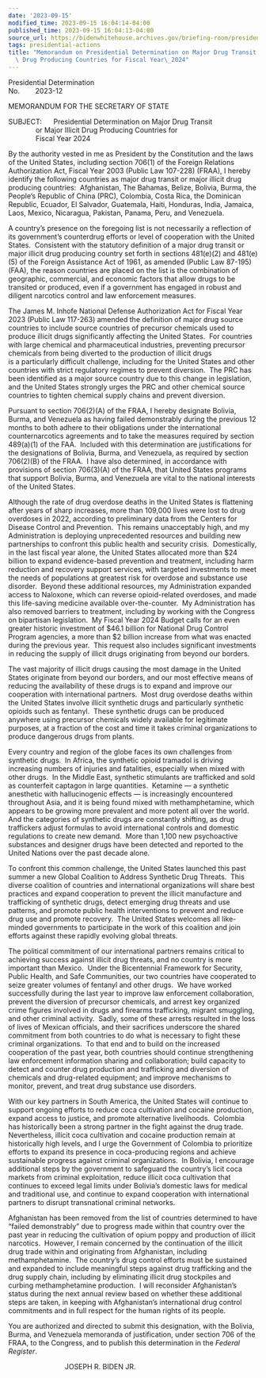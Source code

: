 ```yaml
---
date: '2023-09-15'
modified_time: 2023-09-15 16:04:14-04:00
published_time: 2023-09-15 16:04:13-04:00
source_url: https://bidenwhitehouse.archives.gov/briefing-room/presidential-actions/2023/09/15/memorandum-on-presidential-determination-on-major-drug-transit-or-major-illicit-drug-producing-countries-for-fiscal-year-2024/
tags: presidential-actions
title: "Memorandum on Presidential Determination on Major Drug Transit or Major Illicit\
  \ Drug Producing Countries for Fiscal Year\_2024"
---
```

 
Presidential Determination  
No.        2023-12        

MEMORANDUM FOR THE SECRETARY OF STATE

SUBJECT:      Presidential Determination on Major Drug Transit  
              or Major Illicit Drug Producing Countries for  
              Fiscal Year 2024

By the authority vested in me as President by the Constitution and the
laws of the United States, including section 706(1) of the Foreign
Relations Authorization Act, Fiscal Year 2003 (Public Law 107-228)
(FRAA), I hereby identify the following countries as major drug transit
or major illicit drug producing countries:  Afghanistan, The Bahamas,
Belize, Bolivia, Burma, the People’s Republic of China (PRC), Colombia,
Costa Rica, the Dominican Republic, Ecuador, El Salvador, Guatemala,
Haiti, Honduras, India, Jamaica, Laos, Mexico, Nicaragua, Pakistan,
Panama, Peru, and Venezuela.  
  
A country’s presence on the foregoing list is not necessarily a
reflection of its government’s counterdrug efforts or level of
cooperation with the United States.  Consistent with the statutory
definition of a major drug transit or major illicit drug producing
country set forth in sections 481(e)(2) and 481(e)(5) of the Foreign
Assistance Act of 1961, as amended (Public Law 87-195) (FAA), the reason
countries are placed on the list is the combination of geographic,
commercial, and economic factors that allow drugs to be transited or
produced, even if a government has engaged in robust and diligent
narcotics control and law enforcement measures.  
  
The James M. Inhofe National Defense Authorization Act for Fiscal Year
2023 (Public Law 117-263) amended the definition of major drug source
countries to include source countries of precursor chemicals used to
produce illicit drugs significantly affecting the United States.  For
countries with large chemical and pharmaceutical industries, preventing
precursor chemicals from being diverted to the production of illicit
drugs is a particularly difficult challenge, including for the
United States and other countries with strict regulatory regimes to
prevent diversion.  The PRC has been identified as a major source
country due to this change in legislation, and the United States
strongly urges the PRC and other chemical source countries to tighten
chemical supply chains and prevent diversion.  
  
Pursuant to section 706(2)(A) of the FRAA, I hereby designate Bolivia,
Burma, and Venezuela as having failed demonstrably during the previous
12 months to both adhere to their obligations under the international
counternarcotics agreements and to take the measures required by section
489(a)(1) of the FAA.  Included with this determination are
justifications for the designations of Bolivia, Burma, and Venezuela, as
required by section 706(2)(B) of the FRAA.  I have also determined, in
accordance with provisions of section 706(3)(A) of the FRAA, that United
States programs that support Bolivia, Burma, and Venezuela are vital to
the national interests of the United States.  
  
Although the rate of drug overdose deaths in the United States is
flattening after years of sharp increases, more than 109,000 lives were
lost to drug overdoses in 2022, according to preliminary data from the
Centers for Disease Control and Prevention.  This remains unacceptably
high, and my Administration is deploying unprecedented resources and
building new partnerships to confront this public health and security
crisis.  Domestically, in the last fiscal year alone, the United States
allocated more than $24 billion to expand evidence-based prevention and
treatment, including harm reduction and recovery support services, with
targeted investments to meet the needs of populations at greatest
risk for overdose and substance use disorder.  Beyond these additional
resources, my Administration expanded access to Naloxone, which can
reverse opioid-related overdoses, and made this life-saving medicine
available over-the-counter.  My Administration has also removed barriers
to treatment, including by working with the Congress on bipartisan
legislation.  My Fiscal Year 2024 Budget calls for an even greater
historic investment of $46.1 billion for National Drug Control Program
agencies, a more than $2 billion increase from what was enacted during
the previous year.  This request also includes significant investments
in reducing the supply of illicit drugs originating from beyond our
borders.  
  
The vast majority of illicit drugs causing the most damage in the United
States originate from beyond our borders, and our most effective means
of reducing the availability of these drugs is to expand and improve our
cooperation with international partners.  Most drug overdose deaths
within the United States involve illicit synthetic drugs and
particularly synthetic opioids such as fentanyl.  These synthetic drugs
can be produced anywhere using precursor chemicals widely available for
legitimate purposes, at a fraction of the cost and time it takes
criminal organizations to produce dangerous drugs from plants.  
  
Every country and region of the globe faces its own challenges from
synthetic drugs.  In Africa, the synthetic opioid tramadol is driving
increasing numbers of injuries and fatalities, especially when mixed
with other drugs.  In the Middle East, synthetic stimulants are
trafficked and sold as counterfeit captagon in large quantities. 
Ketamine — a synthetic anesthetic with hallucinogenic effects — is
increasingly encountered throughout Asia, and it is being found mixed
with methamphetamine, which appears to be growing more prevalent and
more potent all over the world.  And the categories of synthetic drugs
are constantly shifting, as drug traffickers adjust formulas to avoid
international controls and domestic regulations to create new demand. 
More than 1,100 new psychoactive substances and designer drugs have been
detected and reported to the United Nations over the past decade
alone.  
  
To confront this common challenge, the United States launched this past
summer a new Global Coalition to Address Synthetic Drug Threats.  This
diverse coalition of countries and international organizations will
share best practices and expand cooperation to prevent the illicit
manufacture and trafficking of synthetic drugs, detect emerging drug
threats and use patterns, and promote public health interventions to
prevent and reduce drug use and promote recovery.  The United States
welcomes all like-minded governments to participate in the work of this
coalition and join efforts against these rapidly evolving global
threats.  
  
The political commitment of our international partners remains critical
to achieving success against illicit drug threats, and no country is
more important than Mexico.  Under the Bicentennial Framework for
Security, Public Health, and Safe Communities, our two countries have
cooperated to seize greater volumes of fentanyl and other drugs.  We
have worked successfully during the last year to improve law enforcement
collaboration, prevent the diversion of precursor chemicals, and arrest
key organized crime figures involved in drugs and firearms trafficking,
migrant smuggling, and other criminal activity.  Sadly, some of these
arrests resulted in the loss of lives of Mexican officials, and their
sacrifices underscore the shared commitment from both countries to do
what is necessary to fight these criminal organizations.  To that end
and to build on the increased cooperation of the past year, both
countries should continue strengthening law enforcement information
sharing and collaboration; build capacity to detect and counter drug
production and trafficking and diversion of chemicals and drug-related
equipment; and improve mechanisms to monitor, prevent, and treat drug
substance use disorders.  
  
With our key partners in South America, the United States will continue
to support ongoing efforts to reduce coca cultivation and cocaine
production, expand access to justice, and promote alternative
livelihoods.  Colombia has historically been a strong partner in the
fight against the drug trade.  Nevertheless, illicit coca cultivation
and cocaine production remain at historically high levels, and I urge
the Government of Colombia to prioritize efforts to expand its presence
in coca-producing regions and achieve sustainable progress against
criminal organizations.  In Bolivia, I encourage additional steps by the
government to safeguard the country’s licit coca markets from criminal
exploitation, reduce illicit coca cultivation that continues to exceed
legal limits under Bolivia’s domestic laws for medical and traditional
use, and continue to expand cooperation with international partners to
disrupt transnational criminal networks.  
  
Afghanistan has been removed from the list of countries determined to
have “failed demonstrably” due to progress made within that country over
the past year in reducing the cultivation of opium poppy and production
of illicit narcotics.  However, I remain concerned by the continuation
of the illicit drug trade within and originating from Afghanistan,
including methamphetamine.  The country’s drug control efforts must be
sustained and expanded to include meaningful steps against drug
trafficking and the drug supply chain, including by eliminating illicit
drug stockpiles and curbing methamphetamine production.  I will
reconsider Afghanistan’s status during the next annual review based on
whether these additional steps are taken, in keeping with Afghanistan’s
international drug control commitments and in full respect for the human
rights of its people.  
  
You are authorized and directed to submit this designation, with the
Bolivia, Burma, and Venezuela memoranda of justification, under section
706 of the FRAA, to the Congress, and to publish this determination in
the *Federal Register*.  

                             JOSEPH R. BIDEN JR.
